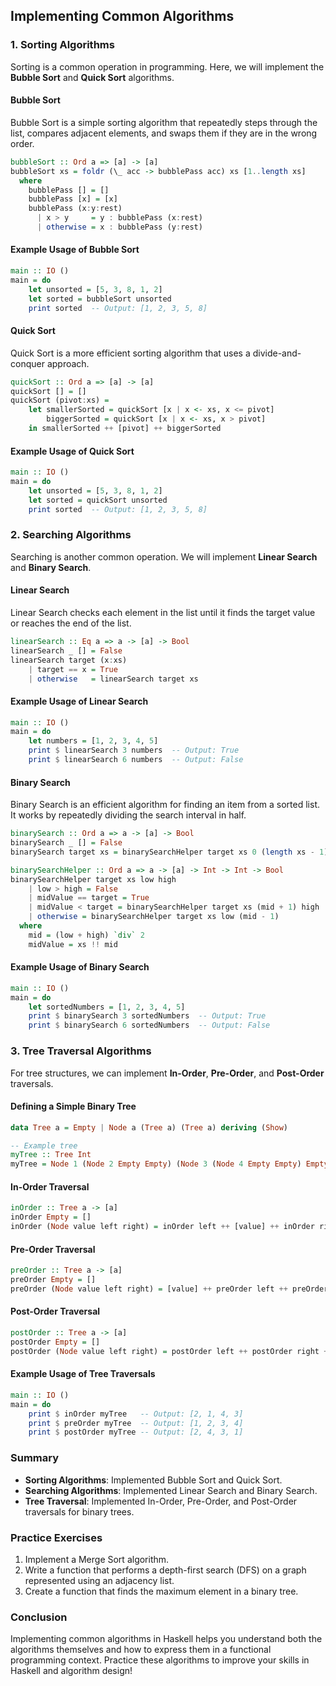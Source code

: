 ## Implementing Common Algorithms

### 1. Sorting Algorithms

Sorting is a common operation in programming. Here, we will implement the **Bubble Sort** and **Quick Sort** algorithms.

#### Bubble Sort

Bubble Sort is a simple sorting algorithm that repeatedly steps through the list, compares adjacent elements, and swaps them if they are in the wrong order.

```haskell
bubbleSort :: Ord a => [a] -> [a]
bubbleSort xs = foldr (\_ acc -> bubblePass acc) xs [1..length xs]
  where
    bubblePass [] = []
    bubblePass [x] = [x]
    bubblePass (x:y:rest)
      | x > y     = y : bubblePass (x:rest)
      | otherwise = x : bubblePass (y:rest)
```

#### Example Usage of Bubble Sort

```haskell
main :: IO ()
main = do
    let unsorted = [5, 3, 8, 1, 2]
    let sorted = bubbleSort unsorted
    print sorted  -- Output: [1, 2, 3, 5, 8]
```

#### Quick Sort

Quick Sort is a more efficient sorting algorithm that uses a divide-and-conquer approach.

```haskell
quickSort :: Ord a => [a] -> [a]
quickSort [] = []
quickSort (pivot:xs) =
    let smallerSorted = quickSort [x | x <- xs, x <= pivot]
        biggerSorted = quickSort [x | x <- xs, x > pivot]
    in smallerSorted ++ [pivot] ++ biggerSorted
```

#### Example Usage of Quick Sort

```haskell
main :: IO ()
main = do
    let unsorted = [5, 3, 8, 1, 2]
    let sorted = quickSort unsorted
    print sorted  -- Output: [1, 2, 3, 5, 8]
```

### 2. Searching Algorithms

Searching is another common operation. We will implement **Linear Search** and **Binary Search**.

#### Linear Search

Linear Search checks each element in the list until it finds the target value or reaches the end of the list.

```haskell
linearSearch :: Eq a => a -> [a] -> Bool
linearSearch _ [] = False
linearSearch target (x:xs)
    | target == x = True
    | otherwise   = linearSearch target xs
```

#### Example Usage of Linear Search

```haskell
main :: IO ()
main = do
    let numbers = [1, 2, 3, 4, 5]
    print $ linearSearch 3 numbers  -- Output: True
    print $ linearSearch 6 numbers  -- Output: False
```

#### Binary Search

Binary Search is an efficient algorithm for finding an item from a sorted list. It works by repeatedly dividing the search interval in half.

```haskell
binarySearch :: Ord a => a -> [a] -> Bool
binarySearch _ [] = False
binarySearch target xs = binarySearchHelper target xs 0 (length xs - 1)

binarySearchHelper :: Ord a => a -> [a] -> Int -> Int -> Bool
binarySearchHelper target xs low high
    | low > high = False
    | midValue == target = True
    | midValue < target = binarySearchHelper target xs (mid + 1) high
    | otherwise = binarySearchHelper target xs low (mid - 1)
  where
    mid = (low + high) `div` 2
    midValue = xs !! mid
```

#### Example Usage of Binary Search

```haskell
main :: IO ()
main = do
    let sortedNumbers = [1, 2, 3, 4, 5]
    print $ binarySearch 3 sortedNumbers  -- Output: True
    print $ binarySearch 6 sortedNumbers  -- Output: False
```

### 3. Tree Traversal Algorithms

For tree structures, we can implement **In-Order**, **Pre-Order**, and **Post-Order** traversals.

#### Defining a Simple Binary Tree

```haskell
data Tree a = Empty | Node a (Tree a) (Tree a) deriving (Show)

-- Example tree
myTree :: Tree Int
myTree = Node 1 (Node 2 Empty Empty) (Node 3 (Node 4 Empty Empty) Empty)
```

#### In-Order Traversal

```haskell
inOrder :: Tree a -> [a]
inOrder Empty = []
inOrder (Node value left right) = inOrder left ++ [value] ++ inOrder right
```

#### Pre-Order Traversal

```haskell
preOrder :: Tree a -> [a]
preOrder Empty = []
preOrder (Node value left right) = [value] ++ preOrder left ++ preOrder right
```

#### Post-Order Traversal

```haskell
postOrder :: Tree a -> [a]
postOrder Empty = []
postOrder (Node value left right) = postOrder left ++ postOrder right ++ [value]
```

#### Example Usage of Tree Traversals

```haskell
main :: IO ()
main = do
    print $ inOrder myTree   -- Output: [2, 1, 4, 3]
    print $ preOrder myTree  -- Output: [1, 2, 3, 4]
    print $ postOrder myTree -- Output: [2, 4, 3, 1]
```

### Summary

- **Sorting Algorithms**: Implemented Bubble Sort and Quick Sort.
- **Searching Algorithms**: Implemented Linear Search and Binary Search.
- **Tree Traversal**: Implemented In-Order, Pre-Order, and Post-Order traversals for binary trees.

### Practice Exercises

1. Implement a Merge Sort algorithm.
2. Write a function that performs a depth-first search (DFS) on a graph represented using an adjacency list.
3. Create a function that finds the maximum element in a binary tree.

### Conclusion

Implementing common algorithms in Haskell helps you understand both the algorithms themselves and how to express them in a functional programming context. Practice these algorithms to improve your skills in Haskell and algorithm design!